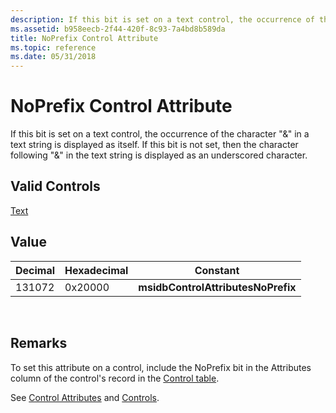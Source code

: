 ```yaml
---
description: If this bit is set on a text control, the occurrence of the character &\#0034;&&\#0034; in a text string is displayed as itself. If this bit is not set, then the character following &\#0034;&&\#0034; in the text string is displayed as an underscored character.
ms.assetid: b958eecb-2f44-420f-8c93-7a4bd8b589da
title: NoPrefix Control Attribute
ms.topic: reference
ms.date: 05/31/2018
---
```


# NoPrefix Control Attribute

If this bit is set on a text control, the occurrence of the character "&" in a text string is displayed as itself. If this bit is not set, then the character following "&" in the text string is displayed as an underscored character.

## Valid Controls

[Text](text-control.md)

## Value



| Decimal | Hexadecimal | Constant                           |
|---------|-------------|------------------------------------|
| 131072  | 0x20000     | **msidbControlAttributesNoPrefix** |



 

## Remarks

To set this attribute on a control, include the NoPrefix bit in the Attributes column of the control's record in the [Control table](control-table.md).

See [Control Attributes](control-attributes.md) and [Controls](controls.md).

 

 



